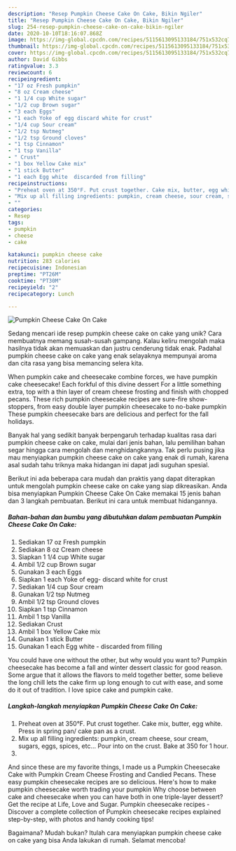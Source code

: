 ```yaml
---
description: "Resep Pumpkin Cheese Cake On Cake, Bikin Ngiler"
title: "Resep Pumpkin Cheese Cake On Cake, Bikin Ngiler"
slug: 254-resep-pumpkin-cheese-cake-on-cake-bikin-ngiler
date: 2020-10-10T18:16:07.868Z
image: https://img-global.cpcdn.com/recipes/5115613095133184/751x532cq70/pumpkin-cheese-cake-on-cake-recipe-main-photo.jpg
thumbnail: https://img-global.cpcdn.com/recipes/5115613095133184/751x532cq70/pumpkin-cheese-cake-on-cake-recipe-main-photo.jpg
cover: https://img-global.cpcdn.com/recipes/5115613095133184/751x532cq70/pumpkin-cheese-cake-on-cake-recipe-main-photo.jpg
author: David Gibbs
ratingvalue: 3.3
reviewcount: 6
recipeingredient:
- "17 oz Fresh pumpkin"
- "8 oz Cream cheese"
- "1 1/4 cup White sugar"
- "1/2 cup Brown sugar"
- "3 each Eggs"
- "1 each Yoke of egg discard white for crust"
- "1/4 cup Sour cream"
- "1/2 tsp Nutmeg"
- "1/2 tsp Ground cloves"
- "1 tsp Cinnamon"
- "1 tsp Vanilla"
- " Crust"
- "1 box Yellow Cake mix"
- "1 stick Butter"
- "1 each Egg white  discarded from filling"
recipeinstructions:
- "Preheat oven at 350°F. Put crust together. Cake mix, butter, egg white. Press in spring pan/ cake pan as a crust."
- "Mix up all filling ingredients: pumpkin, cream cheese, sour cream, sugars, eggs, spices, etc... Pour into on the crust. Bake at 350 for 1 hour."
- ""
categories:
- Resep
tags:
- pumpkin
- cheese
- cake

katakunci: pumpkin cheese cake 
nutrition: 283 calories
recipecuisine: Indonesian
preptime: "PT26M"
cooktime: "PT30M"
recipeyield: "2"
recipecategory: Lunch

---
```



![Pumpkin Cheese Cake On Cake](https://img-global.cpcdn.com/recipes/5115613095133184/751x532cq70/pumpkin-cheese-cake-on-cake-recipe-main-photo.jpg)

Sedang mencari ide resep pumpkin cheese cake on cake yang unik? Cara membuatnya memang susah-susah gampang. Kalau keliru mengolah maka hasilnya tidak akan memuaskan dan justru cenderung tidak enak. Padahal pumpkin cheese cake on cake yang enak selayaknya mempunyai aroma dan cita rasa yang bisa memancing selera kita.

When pumpkin cake and cheesecake combine forces, we have pumpkin cake cheesecake! Each forkful of this divine dessert For a little something extra, top with a thin layer of cream cheese frosting and finish with chopped pecans. These rich pumpkin cheesecake recipes are sure-fire show-stoppers, from easy double layer pumpkin cheesecake to no-bake pumpkin These pumpkin cheesecake bars are delicious and perfect for the fall holidays.

Banyak hal yang sedikit banyak berpengaruh terhadap kualitas rasa dari pumpkin cheese cake on cake, mulai dari jenis bahan, lalu pemilihan bahan segar hingga cara mengolah dan menghidangkannya. Tak perlu pusing jika mau menyiapkan pumpkin cheese cake on cake yang enak di rumah, karena asal sudah tahu triknya maka hidangan ini dapat jadi suguhan spesial.


Berikut ini ada beberapa cara mudah dan praktis yang dapat diterapkan untuk mengolah pumpkin cheese cake on cake yang siap dikreasikan. Anda bisa menyiapkan Pumpkin Cheese Cake On Cake memakai 15 jenis bahan dan 3 langkah pembuatan. Berikut ini cara untuk membuat hidangannya.

<!--inarticleads1-->

##### Bahan-bahan dan bumbu yang dibutuhkan dalam pembuatan Pumpkin Cheese Cake On Cake:

1. Sediakan 17 oz Fresh pumpkin
1. Sediakan 8 oz Cream cheese
1. Siapkan 1 1/4 cup White sugar
1. Ambil 1/2 cup Brown sugar
1. Gunakan 3 each Eggs
1. Siapkan 1 each Yoke of egg- discard white for crust
1. Sediakan 1/4 cup Sour cream
1. Gunakan 1/2 tsp Nutmeg
1. Ambil 1/2 tsp Ground cloves
1. Siapkan 1 tsp Cinnamon
1. Ambil 1 tsp Vanilla
1. Sediakan  Crust
1. Ambil 1 box Yellow Cake mix
1. Gunakan 1 stick Butter
1. Gunakan 1 each Egg white - discarded from filling


You could have one without the other, but why would you want to? Pumpkin cheesecake has become a fall and winter dessert classic for good reason. Some argue that it allows the flavors to meld together better, some believe the long chill lets the cake firm up long enough to cut with ease, and some do it out of tradition. I love spice cake and pumpkin cake. 

<!--inarticleads2-->

##### Langkah-langkah menyiapkan Pumpkin Cheese Cake On Cake:

1. Preheat oven at 350°F. Put crust together. Cake mix, butter, egg white. Press in spring pan/ cake pan as a crust.
1. Mix up all filling ingredients: pumpkin, cream cheese, sour cream, sugars, eggs, spices, etc... Pour into on the crust. Bake at 350 for 1 hour.
1. 


And since these are my favorite things, I made us a Pumpkin Cheesecake Cake with Pumpkin Cream Cheese Frosting and Candied Pecans. These easy pumpkin cheesecake recipes are so delicious. Here&#39;s how to make pumpkin cheesecake worth trading your pumpkin Why choose between cake and cheesecake when you can have both in one triple-layer dessert? Get the recipe at Life, Love and Sugar. Pumpkin cheesecake recipes - Discover a complete collection of Pumpkin cheesecake recipes explained step-by-step, with photos and handy cooking tips! 

Bagaimana? Mudah bukan? Itulah cara menyiapkan pumpkin cheese cake on cake yang bisa Anda lakukan di rumah. Selamat mencoba!
